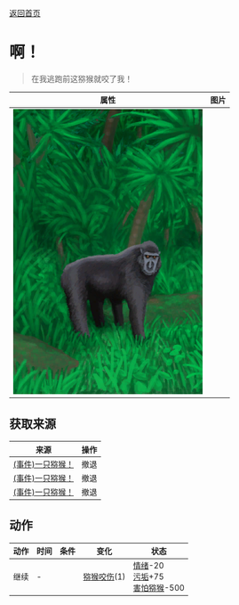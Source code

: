 [返回首页](index.md)  
# 啊！  
> 在我逃跑前这猕猴就咬了我！  
  
  属性  |   图片   
 ----  |  ----:   
   |  ![](Sprite/MacaqueEvent.png)   
  
## 获取来源  
来源  |  操作  
----  |  ----  
[(事件)一只猕猴！](Event_MacaqueFight.md)  |  撤退  
[(事件)一只猕猴！](Event_MacaqueFightRaid.md)  |  撤退  
[(事件)一只猕猴！](Event_MacaqueUndeadFight.md)  |  撤退  
## 动作  
动作  |  时间  |  条件  |  变化  |  状态  
----  |  ----  |  ----  |  ----  |  ----  
继续  |  -  |    |  [猕猴咬伤](W_MacaqueBite.md)(1)  |  [情绪](Morale.md)-20<br>[污垢](Filth.md)+75<br>[害怕猕猴](MacaqueFear.md)-500  
